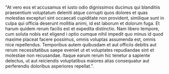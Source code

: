 "At vero eos et accusamus et iusto odio dignissimos ducimus 
qui blanditiis praesentium voluptatum deleniti atque corrupti 
quos dolores et quas molestias excepturi sint occaecati cupiditate
non provident, similique sunt in culpa qui officia deserunt 
mollitia animi, id est laborum et dolorum fuga. Et harum 
quidem rerum facilis est et expedita distinctio.
Nam libero tempore, cum soluta nobis est eligend i optio 
cumque nihil impedit quo minus id quod maxime placeat 
facere possimus, omnis voluptas assumenda est, omnis nice
repellendus. Temporibus autem quibusdam et aut officiis 
debitis aut rerum necessitatibus saepe eveniet ut et 
voluptates repudiandae sint et molestiae non recusandae. 
Itaque earum rerum hic tenetur a sapiente delectus, 
ut aut reiciendis voluptatibus maiores alias 
consequatur aut perferendis doloribus asperiores repellat.".